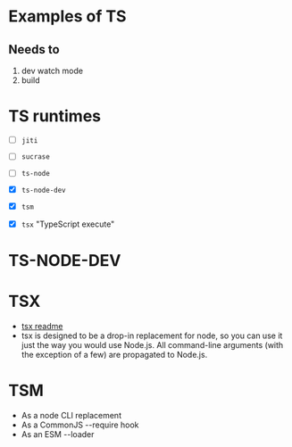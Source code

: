 # Examples of TS 

## Needs to 
1. dev watch mode
2. build


# TS runtimes
- [ ] `jiti`
- [ ] `sucrase`
- [ ] `ts-node`
- [x] `ts-node-dev`
- [x] `tsm`
- [x] `tsx` "TypeScript execute"








# TS-NODE-DEV




# TSX
- [tsx readme](https://github.com/esbuild-kit/tsx#readme)
- tsx is designed to be a drop-in replacement for node, so you can use it just the way you would use Node.js. All command-line arguments (with the exception of a few) are propagated to Node.js.

# TSM
- As a node CLI replacement
- As a CommonJS --require hook
- As an ESM --loader